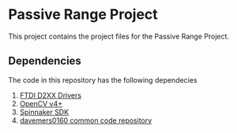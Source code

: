 # Passive Range Project

This project contains the project files for the Passive Range Project.


## Dependencies

The code in this repository has the following dependecies


1. [FTDI D2XX Drivers](https://www.ftdichip.com/Drivers/D2XX.htm)
2. [OpenCV v4+](https://opencv.org/releases/)
3. [Spinnaker SDK](https://www.flir.com/products/spinnaker-sdk/)
4. [davemers0160 common code repository](https://github.com/davemers0160/Common)

